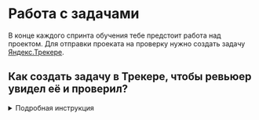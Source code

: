 # Работа с задачами

В конце каждого спринта обучения тебе предстоит работа над проектом. Для отправки проеката на проверку нужно создать задачу [Яндекс.Трекере](https://tracker.yandex.ru/).

## Как создать задачу в Трекере, чтобы ревьюер увидел её и проверил?
<details>
  <summary>Подробная инструкция</summary>
### 1. Создание новой задачи.
#### 1.1 Открой Трекер и нажми на кнопку «Создать задачу»:
<details>
  <summary>Скриншот</summary>
  
![Screenshot](1.jpg)
</details>

#### 1.2 Кликни на поле «Выберите очередь» и в выпадающем списке выбери очередь «‎Инженер по тестированию» с номером твоего потока (номер потока написан на английском языке):
<details>
  <summary>Скриншот</summary>
  
![Screenshot](2.jpg)
</details>

#### 1.3 Перед тобой страница создания задачи. Нажми на кнопку «‎Выбрать поля» и убедись, что в выпадающем списке отмечены чек-боксы «‎Теги» и «‎Компоненты». Если не отмечены, то отметь их. Затем нажми на кнопку «Сохранить»:
<details>
  <summary>Скриншот</summary>
  
![Screenshot](3.jpg)
</details>

#### 1.4 В поле «Задача» напиши свои имя и фамилию и № спринта, к которому относится проект. Используй шаблон из примера:
<details>
  <summary>Скриншот</summary>
  
![Screenshot](4.jpg)
</details>

#### 1.5 В блоке «Описание» можешь поприветствовать ревьюера, описать ход решения задачи, оставить комментарии для ревьюера и т.д.:
<details>
  <summary>Скриншот</summary>
  
![Screenshot](5.jpg)
</details>

#### 1.6 Для загрузки в задачу файлов с решением и изображений нажми на кнопку «Выберите файлы». После этого выбери файлы на своём компьютере для загрузки. Альтернативный способ загрузки — перетащи файлы с компьютера в область «Выберете файлы или перетащите сюда»:
<details>
  <summary>Скриншот</summary>
  
![Screenshot](6.jpg)
</details>

#### 1.7 Поле «Исполнитель» оставь пустым: когда ревьюер возьмёт твою задачу из общей очереди на проверку, он сам назначит себя исполнителем. Поля «Приоритет», «Связи», «Наблюдатели» и «Дедлайн» должны быть заполнены как на скриншоте:
<details>
  <summary>Скриншот</summary>
  
![Screenshot](7.jpg)
</details>

#### 1.8 Раскрой выпадающий список «Теги» и выбери название своей группы:
<details>
  <summary>Скриншот</summary>
  
![Screenshot](8.jpg)
</details>

#### 1.9 Раскрой выпадающий список «Компоненты» и выбери спринт, к которому относится проект:
<details>
  <summary>Скриншот</summary>
  
![Screenshot](9.jpg)
</details>

#### 1.10 Нажми на кнопку «Создать»:
<details>
  <summary>Скриншот</summary>
  
![Screenshot](10.jpg)
</details>
  <details>
